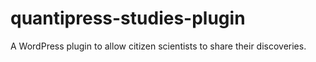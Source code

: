 quantipress-studies-plugin
==========================

A WordPress plugin to allow citizen scientists to share their discoveries.
